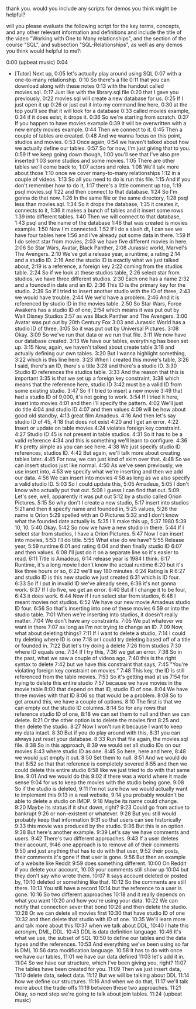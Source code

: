 thank you. would you include any scripts for demos you think might be helpful? 







will you please evaluate the following script for the key terms, concepts, and any other relevant information and definitions and include the title of the video "Working with One to Many relationships", and the section of the course "SQL", and subsection "SQL-Relationships", as well as any demos you think would helpful to me?:

0:00
(upbeat music)
0:04
- [Tutor] Next up,
0:05
let's actually play around using SQL
0:07
with a one-to-many relationship.
0:10
So there's a file
0:11
that you can download along with these notes
0:13
with the handout called movies.sql.
0:17
Just like with the library.sql file
0:20
that I gave you previously,
0:22
movies.sql will create a new database for us.
0:25
If I just open it up
0:26
or just cut it into my command line here,
0:30
at the top you'll see that it will look for a database
0:33
called movies example,
0:34
if it does exist, it drops it.
0:36
So we're starting from scratch.
0:37
If you happen to have movies example
0:39
it will be overwritten with a new empty movies example.
0:44
Then we connect to it.
0:45
Then a couple of tables are created.
0:48
And we wanna focus on this point, studios and movies.
0:53
Once again,
0:54
we haven't talked about how we actually define our tables.
0:57
So for now, I'm just giving that to you.
0:59
If we keep going down though,
1:00
you'll see that I've also pre inserted
1:03
some studios and some movies.
1:05
There are other tables we'll come back to,
1:07
actors and roles.
1:08
We'll talk more about those
1:10
once we cover many-to-many relationships
1:12
in a couple of videos.
1:13
So all you need to do is run this file.
1:15
And if you don't remember how to do it,
1:17
there's a little comment up top,
1:19
psql movies.sql
1:22
and then connect to that database.
1:24
So I'm gonna do that now.
1:26
In the same file or the same directory,
1:28
psql less than movies.sql.
1:34
So it drops the database,
1:35
it creates it, connects to it,
1:36
it makes a bunch of tables and it insert some rows
1:39
into different tables.
1:40
Then we will connect to that database,
1:43
psql and the name of the database
1:46
that was created is movies example.
1:50
Now I'm connected.
1:52
If I do a slash dt, I can see we have four tables here
1:56
and I've already put some data in there.
1:59
If I do select star from movies,
2:03
we have five different movies in here.
2:06
So Star Wars, Avatar, Black Panther,
2:08
Jurassic world, Marvel's The Avengers.
2:10
We've got a release year, a runtime, a rating
2:14
and a studio ID.
2:16
And the studio ID is exactly what we just talked about,
2:19
is a reference, a foreign key
2:22
coming from the studios table.
2:24
So if we look at these studios table,
2:26
select star from studios, we have three different studios.
2:30
Each one has a name
2:32
and a founded in date and an ID.
2:36
This ID is the primary key for the studio.
2:39
So if I tried to insert another studio with the ID of three,
2:43
we would have trouble.
2:44
We we'd have a problem.
2:46
And it is referenced by studio ID in the movies table.
2:50
So Star Wars, Force Awakens has a studio ID of one,
2:54
which means it was put out by Walt Disney Studios
2:57
as was Black Panther and The Avengers.
3:00
Avatar was put out by 20th Century Fox
3:03
and Jurassic World has a studio ID of three.
3:05
So it was put out by Universal Pictures.
3:08
Okay.
3:09
So we've run that data or we run that file.
3:11
We now have our database created.
3:13
We have our tables, everything has been set up.
3:15
Now, again, we haven't talked about create table
3:18
and actually defining our own tables.
3:20
But I wanna highlight something,
3:22
which is this line here.
3:23
When I created this movie's table,
3:26
I said, there's an ID, there's a title
3:28
and there's a studio ID.
3:30
Studio ID references the studios table.
3:33
And the reason that this is important
3:35
is that we set up a foreign key constraint,
3:38
which means that the reference here, studio ID
3:42
must be a valid ID from some existing studio.
3:47
So if I tried to insert a new movie
3:49
that had a studio ID of 9,000, it's not going to work.
3:54
If I tried it here, insert into movies
4:01
and then I'll specify the pattern.
4:02
We'll just do title
4:04
and studio ID
4:07
and then values
4:09
will be how about good old standby,
4:13
great film Amadeus.
4:16
And then let's say studio ID of 45,
4:18
that does not exist
4:20
and I get an error.
4:22
Insert or update on table movies
4:24
violates foreign key constraint.
4:27
Studio ID 45 is not present in table studios.
4:31
So it has to be a valid reference
4:34
and this is something we'll learn to configure.
4:36
It's pretty simple as you can see here.
4:38
We just specify studio ID references, studios ID.
4:42
But again, we'll talk more about creating tables later.
4:45
For now, we can just kind of skim over that.
4:48
So we can insert studios just like normal.
4:50
As we've seen previously, we use insert into,
4:53
we specify what we're inserting and then we add our data.
4:56
We can insert into movies
4:58
as long as we also specify a valid studio ID.
5:03
So I could update this,
5:05
Amadeus,
5:05
I don't know who actually put that out.
5:08
I guess I can find that out.
5:09
Let's see, well, apparently it was put out
5:12
by a studio called Orion Pictures.
5:15
So why don't I create a new studio,
5:17
insert into studios
5:21
and then it specify name and founded in,
5:25
values,
5:26
the name is Orion
5:29
spelled with an O Pictures
5:32
and I don't know what the founded date actually is.
5:35
I'll make this up,
5:37
1980
5:39
10, 10.
5:40
Okay.
5:42
So now we have a new studio in there.
5:44
If I select star from studios, I have a Orion Pictures.
5:47
Now I can insert into movies,
5:53
I'll do title.
5:55
What else do we have?
5:55
Release year,
5:59
runtime
6:01
and rating
6:04
and then finally studio ID
6:07
and then values.
6:08
I'll just do it on a separate line so it's easier to read.
6:11
Title is Amadeus,
6:14
release year is 1984 I think.
6:17
Runtime, it's a long movie I don't know the actual runtime
6:20
but it's like three hours or so,
6:22
we'll say 180 minutes.
6:24
Rating is R
6:27
and studio ID is this new studio we just created
6:31
which is ID four.
6:33
So if I put in invalid ID we've already seen,
6:36
it's not gonna work.
6:37
If I do five, we get an error.
6:40
But if I change it to be four,
6:43
it does work.
6:44
Now if I run select star from studios,
6:48
I meant movies not studios.
6:52
We have our new movie Amadeus studio ID four.
6:56
So that's inserting into one of these movies
6:59
or into the studio table.
7:01
When we're inserting into studios, it doesn't really matter.
7:04
We don't have any constraints.
7:05
We put whatever we want in there
7:07
as long as I'm not trying to change an ID.
7:09
Now, what about deleting things?
7:11
If I want to delete a studio,
7:14
I could try deleting where ID is one
7:18
or I could try deleting based off of a title or founded in.
7:22
But let's try doing a delete
7:26
from studios
7:30
where ID equals one.
7:34
If I try this,
7:36
we get an error.
7:38
So in the past, what we saw a couple of videos ago,
7:40
this is the right syntax to delete
7:42
but we have this constraint that says,
7:45
"You're violating foreign key constraint on movies."
7:48
This key, the ID is still referenced from the table movies.
7:53
So it's getting mad at us
7:54
for trying to delete this entire studio
7:57
because we have movies in the movie table
8:00
that depend on that ID, studio ID of one.
8:04
We have three movies with that ID
8:06
so that would be a problem.
8:08
So to get around this, we have a couple of options.
8:10
The first is that we can empty out the studio ID columns.
8:14
So for any rows that reference studio ID of one,
8:18
we can set them to null and then we can delete.
8:21
Or the other option is to delete the movies first
8:25
and then delete the studio.
8:27
Now I won't run it because I want to keep my data intact.
8:30
But if you do play around with this,
8:31
you can always just reset your database.
8:33
Run that file again, the movies.sql file.
8:38
So in this approach,
8:39
we would set all studio IDs on our movies
8:43
where studio ID as one.
8:45
So here, here and here,
8:48
we would just empty it out.
8:50
Set them to null.
8:51
And we would do that
8:52
so that that reference is completely severed
8:55
and then we could delete this entire studio
8:58
like we just tried to do with that same line.
9:01
And we would do this
9:02
if there was a world where it made sense
9:04
for us to keep the movies with the studio being gone.
9:08
So if the studio is deleted,
9:11
I'm not sure how we would actually want to implement this
9:13
in a real website,
9:14
you probably wouldn't be able to delete a studio on IMDP.
9:18
Maybe its name could change.
9:20
Maybe its status if it shut down, right?
9:23
Could go from active to bankrupt
9:26
or non-existent or whatever.
9:28
But you still would probably keep that information
9:31
so that users can see historically
9:33
this movie was produced by the studio.
9:36
But this is an option.
9:38
But here's another example.
9:39
Let's say we have comments and users.
9:42
There's two different approaches.
9:43
If a user deletes their account,
9:46
one approach is to remove all of their comments
9:50
and just anything that has to do with that user,
9:52
their posts, their comments it's gone if that user is gone.
9:56
But then an example of a website like Reddit
9:59
does something different.
10:00
On Reddit if you delete your account,
10:03
your comments still show up
10:04
but they don't say who wrote them.
10:07
It says account deleted or posted by,
10:10
deleted or something like that.
10:12
So the comments are still there.
10:13
You still have a record
10:14
but the reference to a user is gone.
10:16
So two different approaches
10:18
and it really depends on what you want
10:20
and how you're using your data.
10:22
We can notify that connection sever that bond
10:26
and then delete the studio.
10:28
Or we can delete all movies first
10:30
that have studio ID of one
10:32
and then delete that studio with ID of one.
10:35
We'll learn more and talk more about this
10:37
when we talk about DDL,
10:40
I hate this acronym, DML, DDL.
10:43
DDL is data definition language.
10:46
It's what we use, the subset of SQL
10:50
to define our tables and the data types and the references.
10:53
And everything we've been using so far is DML
10:56
data modification language.
10:58
It has to do with once we have our tables,
11:01
we have our data defined
11:03
let's add it in.
11:04
So we have our structure, which I've been giving you, right?
11:07
The tables have been created for you.
11:09
Then we just insert data,
11:10
delete data, select data.
11:12
But we will be talking about DDL
11:14
how we define our structures.
11:16
And when we do that,
11:17
we'll talk more about the trade-offs
11:19
between these two approaches.
11:21
Okay, so next step we're going to talk about join tables.
11:24
(upbeat music)